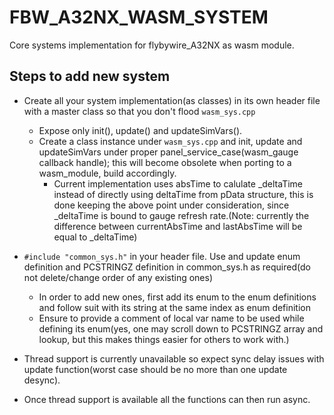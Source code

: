 # FBW_A32NX_WASM_SYSTEM
Core systems implementation for flybywire_A32NX as wasm module.

## Steps to add new system
- Create all your system implementation(as classes) in its own header file with a master class so that you don't flood `wasm_sys.cpp`
  - Expose only init(), update() and updateSimVars().
  - Create a class instance under `wasm_sys.cpp` and init, update and updateSimVars under proper panel_service_case(wasm_gauge callback handle); 
    this will become obsolete when porting to a wasm_module, build accordingly.
    - Current implementation uses absTime to calulate _deltaTime instead of directly using deltaTime from pData structure, this is done keeping the above
      point under consideration, since _deltaTime is bound to gauge refresh rate.(Note: currently the difference between currentAbsTime and lastAbsTime will be equal to            _deltaTime)
    
- `#include "common_sys.h"` in your header file. Use and update enum definition and PCSTRINGZ definition in common_sys.h as required(do not delete/change order of any existing ones)
  - In order to add new ones, first add its enum to the enum definitions and follow suit with its string at the same index as enum definition
  - Ensure to provide a comment of local var name to be used while defining its enum(yes, one may scroll down to PCSTRINGZ array and lookup,
    but this makes things easier for others to work with.)
    
- Thread support is currently unavailable so expect sync delay issues with update function(worst case should be no more than one update desync).
- Once thread support is available all the functions can then run async.
    
